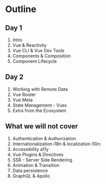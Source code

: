 # Outline

## Day 1

1. Intro
1. Vue & Reactivity
1. Vue CLI & Vue Dev Tools
1. Components & Composition
1. Component Lifecycle

## Day 2

1. Working with Remote Data
1. Vue Router
1. Vue Meta
1. State Management - Vuex
1. Extra from the Ecosystem

## What we will not  cover

1. Authentication & Authorization
1. Internationalization i18n & localization l10n:
1. Accessibility a11y
1. Vue Plugins & Directives
1. SSR - Server Side Rendering
1. Animation & Transition
1. Data persistence
1. GraphQL & Apollo